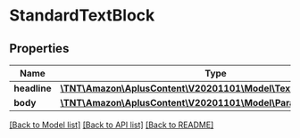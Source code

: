 # StandardTextBlock

## Properties
Name | Type | Description | Notes
------------ | ------------- | ------------- | -------------
**headline** | [**\TNT\Amazon\AplusContent\V20201101\Model\TextComponent**](TextComponent.md) |  | [optional] 
**body** | [**\TNT\Amazon\AplusContent\V20201101\Model\ParagraphComponent**](ParagraphComponent.md) |  | [optional] 

[[Back to Model list]](../README.md#documentation-for-models) [[Back to API list]](../README.md#documentation-for-api-endpoints) [[Back to README]](../README.md)


